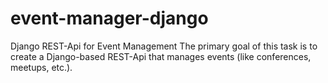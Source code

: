 # event-manager-django
Django REST-Api for Event Management The primary goal of this task is to create a Django-based REST-Api that  manages events (like conferences, meetups, etc.).
